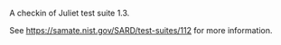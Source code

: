 A checkin of Juliet test suite 1.3.

See https://samate.nist.gov/SARD/test-suites/112 for more information.
